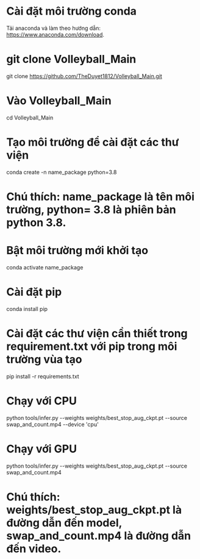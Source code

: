 # Cài đặt môi trường conda 
Tải anaconda và làm theo hướng dẫn: https://www.anaconda.com/download.


# git clone Volleyball_Main
git clone https://github.com/TheDuyet1812/Volleyball_Main.git

# Vào Volleyball_Main
cd Volleyball_Main

# Tạo môi trường để cài đặt các thư viện
conda create -n name_package python=3.8

# Chú thích: name_package là tên môi trường, python= 3.8 là phiên bản python 3.8.

# Bật môi trường mới khởi tạo 
conda activate name_package

# Cài đặt pip
conda install pip

# Cài đặt các thư viện cần thiết trong requirement.txt với pip trong môi trường vùa tạo
pip install -r requirements.txt


# Chạy với CPU
python tools/infer.py --weights weights/best_stop_aug_ckpt.pt --source swap_and_count.mp4 --device 'cpu'
# Chạy với GPU
python tools/infer.py --weights weights/best_stop_aug_ckpt.pt --source swap_and_count.mp4
# Chú thích:  weights/best_stop_aug_ckpt.pt là đường dẫn đến model, swap_and_count.mp4 là đường dẫn đến video.
